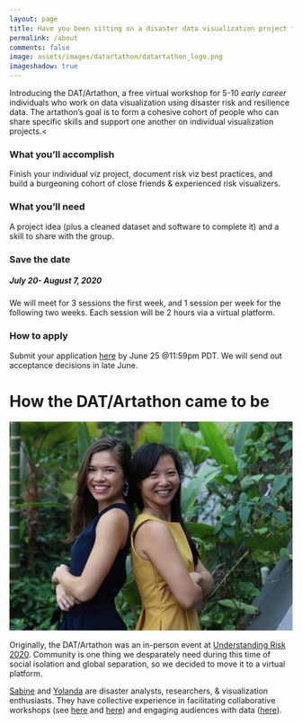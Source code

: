 ```yaml
---
layout: page
title: Have you been sitting on a disaster data visualization project that you’ve been waiting to start?
permalink: /about
comments: false
image: assets/images/datartathon/datartathon_logo.png
imageshadow: true
---
```


Introducing the DAT/Artathon, a free virtual workshop for 5-10 *early career* individuals who work on data visualization using disaster risk and resilience data. The artathon’s goal is to form a cohesive cohort of people who can share specific skills and support one another on individual visualization projects.<

### What you’ll accomplish

Finish your individual viz project, document risk viz best practices, and build a burgeoning cohort of close friends & experienced risk visualizers.


### What you’ll need
A  project idea (plus a cleaned dataset and software to complete it) and a skill to share with the group.

### Save the date 
##### July 20- August 7, 2020

We will meet for 3 sessions the first week, and 1 session per week for the following two weeks. Each session will be 2 hours via a virtual platform. 

### How to apply

Submit your application [here](https://forms.gle/iBWJz4BwycGbSmjC6) by June 25 @11:59pm PDT. We will send out acceptance decisions in late June.


# How the DAT/Artathon came to be

<img src = "assets/images/datartathon/sabyol.jpg"/>

Originally, the DAT/Artathon was an in-person event at [Understanding Risk 2020](https://understandrisk.org/event/ur2020). Community is one thing we desparately need during this time of social isolation and global separation, so we decided to move it to a virtual platform.

[Sabine](https://disaster-analytics.com/team/sabine-loos) and [Yolanda](https://disaster-analytics.com/team/yolanda-lin) are disaster analysts,  researchers, & visualization enthusiasts. They have collective experience in facilitating collaborative workshops (see [here](https://disaster-analytics.com/blog/counterfactual-black-swans-workshop) and [here](https://disaster-analytics.com/blog/converging-disaster-researchers-nhw)) and engaging audiences with data ([here](https://www.sabine-loos.com/blog-1/afterquake-visrisk)).